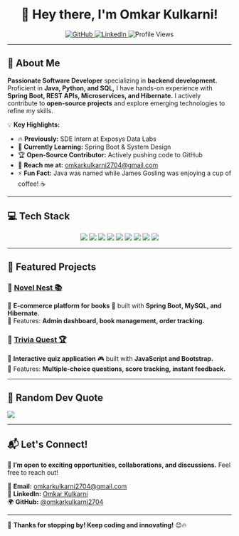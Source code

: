 <h1 align="center">  
  👋 Hey there, I'm Omkar Kulkarni!  
</h1>

<p align="center">
  <a href="https://github.com/omkarkulkarni2704">
    <img src="https://img.shields.io/badge/GitHub-%40omkarkulkarni-239a3b.svg" alt="GitHub" />
  </a>
  <a href="https://www.linkedin.com/in/omkarkulkarni-dev/">
    <img src="https://img.shields.io/badge/LinkedIn-%40omkarkulkarni-0c66c3.svg" alt="LinkedIn" />
  </a>
  <img src="https://komarev.com/ghpvc/?username=omkarkulkarni2704&label=Profile%20Views&color=0e75b6&style=flat" alt="Profile Views" />
</p>

---

## 🌟 About Me  

**Passionate Software Developer** specializing in **backend development.** Proficient in **Java, Python, and SQL,** I have hands-on experience with **Spring Boot, REST APIs, Microservices, and Hibernate.** I actively contribute to **open-source projects** and explore emerging technologies to refine my skills.  

💡 **Key Highlights:**  
- 🔥 **Previously:** SDE Intern at Exposys Data Labs  
- 🌱 **Currently Learning:** Spring Boot & System Design  
- 🏆 **Open-Source Contributor:** Actively pushing code to GitHub  
- 📧 **Reach me at:** omkarkulkarni2704@gmail.com  
- ⚡ **Fun Fact:** Java was named while James Gosling was enjoying a cup of coffee! ☕  

---

## 💻 Tech Stack  

<p align="center">
  <img src="https://img.shields.io/badge/Java-%23ED8B00.svg?style=for-the-badge&logo=openjdk&logoColor=white">
  <img src="https://img.shields.io/badge/Python-3670A0?style=for-the-badge&logo=python&logoColor=ffdd54">
  <img src="https://img.shields.io/badge/SQL-%2300758F.svg?style=for-the-badge&logo=postgresql&logoColor=white">
  <img src="https://img.shields.io/badge/Spring_Boot-6DB33F?style=for-the-badge&logo=springboot&logoColor=white">
  <img src="https://img.shields.io/badge/Hibernate-59666C?style=for-the-badge&logo=Hibernate&logoColor=white">
  <img src="https://img.shields.io/badge/REST_APIs-%23232F3E.svg?style=for-the-badge&logo=swagger&logoColor=white">  
  <img src="https://img.shields.io/badge/GitHub-181717?style=for-the-badge&logo=github&logoColor=white">
  <img src="https://img.shields.io/badge/VS_Code-007ACC?style=for-the-badge&logo=visualstudiocode&logoColor=white">
  <img src="https://img.shields.io/badge/IntelliJ_IDEA-000000.svg?style=for-the-badge&logo=intellij-idea&logoColor=white">
</p>


---

## 🎯 Featured Projects  

### 📌 **[Novel Nest 📚](https://github.com/omkarkulkarni2704/NovelNest)**  
🔹 **E-commerce platform for books** 📖 built with **Spring Boot, MySQL, and Hibernate.**  
🔹 Features: **Admin dashboard, book management, order tracking.**  

### 📌 **[Trivia Quest 🏆](https://github.com/omkarkulkarni2704/TriviaQuest)**  
🔹 **Interactive quiz application** 🎮 built with **JavaScript and Bootstrap.**  
🔹 Features: **Multiple-choice questions, score tracking, instant feedback.**  

---

## 🎯 Random Dev Quote  

<img src="https://quotes-github-readme.vercel.app/api?type=horizontal&theme=dark" />

---

## 📬 Let's Connect!  

🚀 **I’m open to exciting opportunities, collaborations, and discussions.** Feel free to reach out!

📧 **Email:** [omkarkulkarni2704@gmail.com](mailto:omkarkulkarni2704@gmail.com)  
📌 **LinkedIn:** [Omkar Kulkarni](https://www.linkedin.com/in/omkarkulkarni-dev/)  
🌍 **GitHub:** [@omkarkulkarni2704](https://github.com/omkarkulkarni2704) 

---

🚀 **Thanks for stopping by! Keep coding and innovating!** 😊🔥  












<!-- Proudly created with GPRM ( https://gprm.itsvg.in ) -->
